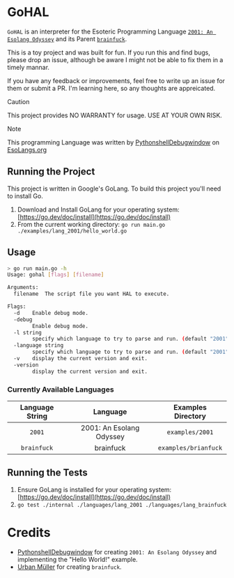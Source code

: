 # GoHAL

`GoHAL` is an interpreter for the Esoteric Programming Language [`2001: An Esolang Odyssey`](https://esolangs.org/wiki/2001:_An_Esolang_Odyssey) and its Parent [`brainfuck`](https://esolangs.org/wiki/Brainfuck).

This is a toy project and was built for fun. If you run this and find bugs, please drop an issue, although be aware I might not be able to fix them in a timely mannar.

If you have any feedback or improvements, feel free to write up an issue for them or submit a PR. I'm learning here, so any thoughts are appreicated.


> [!CAUTION]
> This project provides NO WARRANTY for usage. USE AT YOUR OWN RISK.

> [!NOTE]
> This programming Language was written by [PythonshellDebugwindow](https://esolangs.org/wiki/User:PythonshellDebugwindow) on [EsoLangs.org](https://esolangs.org)


## Running the Project

This project is written in Google's GoLang. To build this project you'll need to install Go.

1. Download and Install GoLang for your operating system: [https://go.dev/doc/install](https://go.dev/doc/install)
2. From the current working directory: `go run main.go ./examples/lang_2001/hello_world.go`

## Usage

```sh
> go run main.go -h
Usage: gohal [flags] [filename]

Arguments:
  filename  The script file you want HAL to execute.

Flags:
  -d    Enable debug mode.
  -debug
        Enable debug mode.
  -l string
        specify which language to try to parse and run. (default "2001")
  -language string
        specify which language to try to parse and run. (default "2001")
  -v    display the current version and exit.
  -version
        display the current version and exit.
```

### Currently Available Languages

| Language String | Language | Examples Directory |
| :-------------: | :------: | :----------------: |
| `2001`    | 2001: An Esolang Odyssey | `examples/2001` |
| `brainfuck`    | brainfuck | `examples/brianfuck` |


## Running the Tests

1. Ensure GoLang is installed for your operating system: [https://go.dev/doc/install](https://go.dev/doc/install)
2. `go test ./internal ./languages/lang_2001 ./languages/lang_brainfuck`


# Credits

- [PythonshellDebugwindow](https://esolangs.org/wiki/User:PythonshellDebugwindow) for creating `2001: An Esolang Odyssey` and implementing the "Hello World!" example.
- [Urban Müller](https://esolangs.org/wiki/Urban_M%C3%BCller) for creating `brainfuck`.